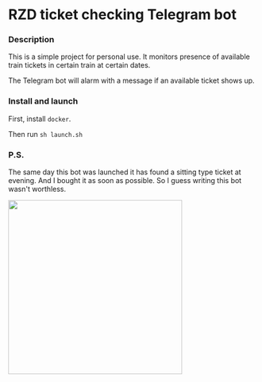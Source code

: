 # RZD ticket checking Telegram bot

### Description

This is a simple project for personal use.
It monitors presence of available train tickets in certain train at certain dates.

The Telegram bot will alarm with a message if an available ticket shows up.

### Install and launch

First, install `docker`.

Then run `sh launch.sh`

### P.S.

The same day this bot was launched it has found a sitting type ticket at evening.
And I bought it as soon as possible.
So I guess writing this bot wasn't worthless.

<img src="https://image.ibb.co/cwwb9b/Screenshot_20171207_205150.png" width="350px">
